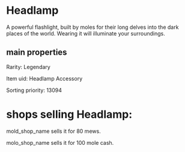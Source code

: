 # Headlamp

A powerful flashlight, built by moles for their long delves into the dark places of the world. Wearing it will illuminate your surroundings.

## main properties

Rarity: Legendary

Item uid: Headlamp Accessory

Sorting priority: 13094

# shops selling Headlamp:

mold_shop_name sells it for 80 mews.

molo_shop_name sells it for 100 mole cash.
